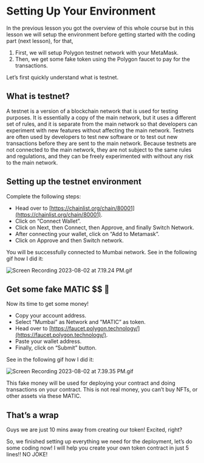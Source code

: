 # Setting Up Your Environment

In the previous lesson you got the overview of this whole course but in this lesson we will setup the environment before getting started with the coding part (next lesson), for that,

1. First, we will setup Polygon testnet network with your MetaMask.
2. Then, we get some fake token using the Polygon faucet to pay for the transactions.

Let’s first quickly understand what is testnet.

## What is testnet?

A testnet is a version of a blockchain network that is used for testing purposes. It is essentially a copy of the main network, but it uses a different set of rules, and it is separate from the main network so that developers can experiment with new features without affecting the main network. Testnets are often used by developers to test new software or to test out new transactions before they are sent to the main network. Because testnets are not connected to the main network, they are not subject to the same rules and regulations, and they can be freely experimented with without any risk to the main network.

## Setting up the testnet environment

Complete the following steps:

- Head over to [https://chainlist.org/chain/80001](https://chainlist.org/chain/80001).
- Click on “Connect Wallet”.
- Click on Next, then Connect, then Approve, and finally Switch Network.
- After connecting your wallet, click on “Add to Metamask”.
- Click on Approve and then Switch network.

You will be successfully connected to Mumbai network. See in the following gif how I did it:

![Screen Recording 2023-08-02 at 7.19.24 PM.gif](https://github.com/0xmetaschool/Learning-Projects/blob/main/assests_for_all/assests_for_horoscope/2.%20Writing%20and%20Deploying%20Basic%20Contract/3.%20Deploying%20and%20Testing%20NFT%20contract/Screen_Recording_2023-08-02_at_7.19.24_PM.gif?raw=true)

## Get some fake MATIC $$ 🤑

Now its time to get some money!

- Copy your account address.
- Select ”Mumbai” as Network and ”MATIC” as token.
- Head over to [https://faucet.polygon.technology/](https://faucet.polygon.technology/).
- Paste your wallet address.
- Finally, click on “Submit” button.

See in the following gif how I did it:

![Screen Recording 2023-08-02 at 7.39.35 PM.gif](https://github.com/0xmetaschool/Learning-Projects/blob/main/assests_for_all/assests_for_horoscope/2.%20Writing%20and%20Deploying%20Basic%20Contract/3.%20Deploying%20and%20Testing%20NFT%20contract/Screen_Recording_2023-08-02_at_7.39.35_PM.gif?raw=true)

This fake money will be used for deploying your contract and doing transactions on your contract. This is not real money, you can’t buy NFTs, or other assets via these MATIC.

## That’s a wrap

Guys we are just 10 mins away from creating our token! Excited, right?

So, we finished setting up everything we need for the deployment, let’s do some coding now! I will help you create your own token contract in just 5 lines!! NO JOKE!
